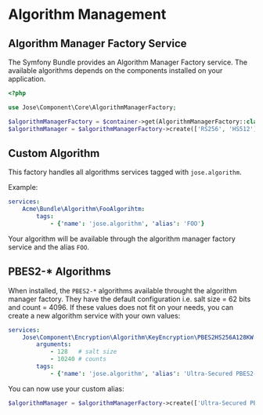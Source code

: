 # Algorithm Management

## Algorithm Manager Factory Service

The Symfony Bundle provides an Algorithm Manager Factory service. The available algorithms depends on the components installed on your application.

```php
<?php

use Jose\Component\Core\AlgorithmManagerFactory;

$algorithmManagerFactory = $container->get(AlgorithmManagerFactory::class);
$algorithmManager = $algorithmManagerFactory->create(['RS256', 'HS512']);
```

## Custom Algorithm

This factory handles all algorithms services tagged with `jose.algorithm`.

Example:

```yaml
services:
    Acme\Bundle\Algorithm\FooAlgorihtm:
        tags:
            - {'name': 'jose.algorithm', 'alias': 'FOO'}
```

Your algorithm will be available through the algorithm manager factory service and the alias `FOO`.

## PBES2-\* Algorithms

When installed, the `PBES2-*` algorithms available throught the algorithm manager factory. They have the default configuration i.e. salt size = 62 bits and count = 4096. If these values does not fit on your needs, you can create a new algorithm service with your own values:

```yaml
services:
    Jose\Component\Encryption\Algorithm\KeyEncryption\PBES2HS256A128KW:
        arguments:
            - 128   # salt size
            - 10240 # counts
        tags:
            - {'name': 'jose.algorithm', 'alias': 'Ultra-Secured PBES2-HS256+A128KW'}
```

You can now use your custom alias:

```php
$algorithmManager = $algorithmManagerFactory->create(['Ultra-Secured PBES2-HS256+A128KW']);
```

